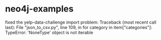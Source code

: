 # neo4j-examples

fixed the yelp-data-challenge import problem: 
Traceback (most recent call last):
File "json_to_csv.py", line 109, in
for category in item["categories"]:
TypeError: 'NoneType' object is not iterable

